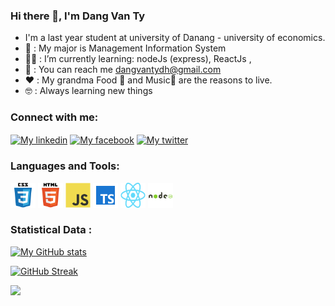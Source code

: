 ### Hi there 👋, I'm Dang Van Ty
+ I'm a last year student at university of Danang - university of economics.
+ 🧓 : My major is Management Information System
+ 🧑‍🎓 : I’m currently learning: nodeJs (express), ReactJs , 
+ 📧 : You can reach me dangvantydh@gmail.com
+ ❤️ : My grandma Food 🍗 and Music🎵 are the reasons to live.
+ 🤓 : Always learning new things
### Connect with me:
<p align="left">
  <a href="https://www.linkedin.com/in/dangvanty/" target="blank"><img align="center"
      src="https://raw.githubusercontent.com/peterthehan/peterthehan/4ede6c96382887ab73d3d8160cf894b28a098586/assets/linkedin.svg"
      alt="My linkedin" height="30" width="40" /></a>
  <a href="https://www.facebook.com/dangvanty01/" target="blank"><img align="center"
      src="https://raw.githubusercontent.com/rahuldkjain/github-profile-readme-generator/master/src/images/icons/Social/facebook.svg"
      alt="My facebook" height="30" width="40" /></a>
 <a href="https://twitter.com/dangvanty01" target="blank"><img align="center"
      src="https://raw.githubusercontent.com/rahuldkjain/github-profile-readme-generator/master/src/images/icons/Social/twitter.svg"
      alt="My twitter" height="30" width="40" /></a>
</p>

### Languages and Tools:

<p align="left">
  <img
    src="https://raw.githubusercontent.com/devicons/devicon/master/icons/css3/css3-original-wordmark.svg"
    alt="css3"
    width="40"
    height="40"
  />
  <img
    src="https://raw.githubusercontent.com/devicons/devicon/master/icons/html5/html5-original-wordmark.svg"
    alt="html5"
    width="40"
    height="40"
  />
  <img
    src="https://raw.githubusercontent.com/devicons/devicon/master/icons/javascript/javascript-original.svg"
    alt="javascript"
    width="40"
    height="40"
  />
  <img
    src="https://raw.githubusercontent.com/phamthienduy-dev/phamthienduy-dev/4a8f4571bd29fa1a4d63a491ae3b199ba2ba98ed/assets/typescript.svg"
    alt="Typescript"
    width="40"
    height="40"
    color="#ccc"
  />
  <img
    src="https://github.com/phamthienduy-dev/phamthienduy-dev/blob/main/assets/react.png?raw=true"
    alt="React"
    width="40"
    height="40"
  />
  <img
    src="https://raw.githubusercontent.com/devicons/devicon/master/icons/nodejs/nodejs-original-wordmark.svg"
    alt="nodejs"
    width="40"
    height="40"
  />
</p>

### Statistical Data :

[![My GitHub stats](https://github-readme-stats.vercel.app/api?username=dangvanty)](https://github.com/dangvanty/github-readme-stats)

[![GitHub Streak](https://github-readme-streak-stats.herokuapp.com/?user=dangvanty&theme=dark)](https://git.io/streak-stats)

![](https://komarev.com/ghpvc/?username=dangvanty&color=green)
